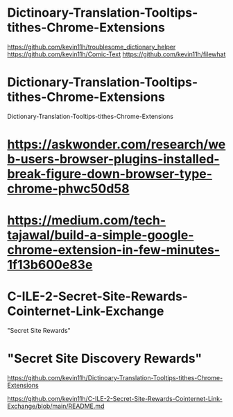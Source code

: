 # Dictinoary-Translation-Tooltips-tithes-Chrome-Extensions
https://github.com/kevin11h/troublesome_dictionary_helper https://github.com/kevin11h/Comic-Text https://github.com/kevin11h/filewhat


# Dictionary-Translation-Tooltips-tithes-Chrome-Extensions
Dictionary-Translation-Tooltips-tithes-Chrome-Extensions
# https://askwonder.com/research/web-users-browser-plugins-installed-break-figure-down-browser-type-chrome-phwc50d58
# https://medium.com/tech-tajawal/build-a-simple-google-chrome-extension-in-few-minutes-1f13b600e83e


# C-ILE-2-Secret-Site-Rewards-Cointernet-Link-Exchange
"Secret Site Rewards"

# "Secret Site Discovery Rewards"


https://github.com/kevin11h/Dictinoary-Translation-Tooltips-tithes-Chrome-Extensions

https://github.com/kevin11h/C-ILE-2-Secret-Site-Rewards-Cointernet-Link-Exchange/blob/main/README.md
